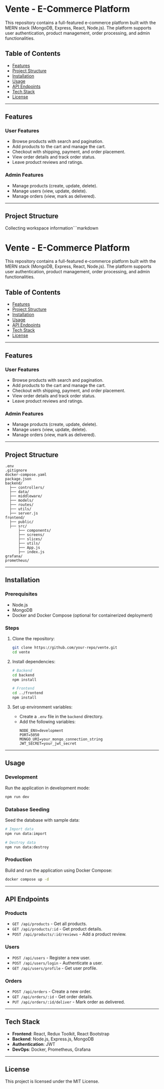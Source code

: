 # Vente - E-Commerce Platform

This repository contains a full-featured e-commerce platform built with the MERN stack (MongoDB, Express, React, Node.js). The platform supports user authentication, product management, order processing, and admin functionalities.

## Table of Contents

- [Features](#features)
- [Project Structure](#project-structure)
- [Installation](#installation)
- [Usage](#usage)
- [API Endpoints](#api-endpoints)
- [Tech Stack](#tech-stack)
- [License](#license)

---

## Features

### User Features
- Browse products with search and pagination.
- Add products to the cart and manage the cart.
- Checkout with shipping, payment, and order placement.
- View order details and track order status.
- Leave product reviews and ratings.

### Admin Features
- Manage products (create, update, delete).
- Manage users (view, update, delete).
- Manage orders (view, mark as delivered).

---

## Project Structure
Collecting workspace information```markdown
# Vente - E-Commerce Platform

This repository contains a full-featured e-commerce platform built with the MERN stack (MongoDB, Express, React, Node.js). The platform supports user authentication, product management, order processing, and admin functionalities.

## Table of Contents

- [Features](#features)
- [Project Structure](#project-structure)
- [Installation](#installation)
- [Usage](#usage)
- [API Endpoints](#api-endpoints)
- [Tech Stack](#tech-stack)
- [License](#license)

---

## Features

### User Features
- Browse products with search and pagination.
- Add products to the cart and manage the cart.
- Checkout with shipping, payment, and order placement.
- View order details and track order status.
- Leave product reviews and ratings.

### Admin Features
- Manage products (create, update, delete).
- Manage users (view, update, delete).
- Manage orders (view, mark as delivered).

---

## Project Structure

```
.env
.gitignore
docker-compose.yaml
package.json
backend/
  ├── controllers/
  ├── data/
  ├── middleware/
  ├── models/
  ├── routes/
  ├── utils/
  ├── server.js
frontend/
  ├── public/
  ├── src/
      ├── components/
      ├── screens/
      ├── slices/
      ├── utils/
      ├── App.js
      ├── index.js
grafana/
prometheus/
```

---

## Installation

### Prerequisites
- Node.js
- MongoDB
- Docker and Docker Compose (optional for containerized deployment)

### Steps
1. Clone the repository:
   ```bash
   git clone https://github.com/your-repo/vente.git
   cd vente
   ```

2. Install dependencies:
   ```bash
   # Backend
   cd backend
   npm install

   # Frontend
   cd ../frontend
   npm install
   ```

3. Set up environment variables:
   - Create a `.env` file in the `backend` directory.
   - Add the following variables:
     ```
     NODE_ENV=development
     PORT=5050
     MONGO_URI=your_mongo_connection_string
     JWT_SECRET=your_jwt_secret
     ```

---

## Usage

### Development
Run the application in development mode:
```bash
npm run dev
```

### Database Seeding
Seed the database with sample data:
```bash
# Import data
npm run data:import

# Destroy data
npm run data:destroy
```

### Production
Build and run the application using Docker Compose:
```bash
docker compose up -d
```

---

## API Endpoints

### Products
- `GET /api/products` - Get all products.
- `GET /api/products/:id` - Get product details.
- `POST /api/products/:id/reviews` - Add a product review.

### Users
- `POST /api/users` - Register a new user.
- `POST /api/users/login` - Authenticate a user.
- `GET /api/users/profile` - Get user profile.

### Orders
- `POST /api/orders` - Create a new order.
- `GET /api/orders/:id` - Get order details.
- `PUT /api/orders/:id/deliver` - Mark order as delivered.

---

## Tech Stack

- **Frontend**: React, Redux Toolkit, React Bootstrap
- **Backend**: Node.js, Express.js, MongoDB
- **Authentication**: JWT
- **DevOps**: Docker, Prometheus, Grafana

---

## License

This project is licensed under the MIT License.
```